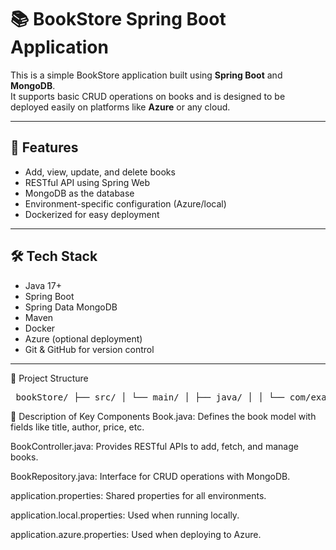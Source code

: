 # 📚 BookStore Spring Boot Application

This is a simple BookStore application built using **Spring Boot** and **MongoDB**.  
It supports basic CRUD operations on books and is designed to be deployed easily on platforms like **Azure** or any cloud.

---

## 🚀 Features

- Add, view, update, and delete books
- RESTful API using Spring Web
- MongoDB as the database
- Environment-specific configuration (Azure/local)
- Dockerized for easy deployment

---

## 🛠️ Tech Stack

- Java 17+
- Spring Boot
- Spring Data MongoDB
- Maven
- Docker
- Azure (optional deployment)
- Git & GitHub for version control

---

📁 Project Structure
<pre> bookStore/ ├── src/ │ └── main/ │ ├── java/ │ │ └── com/example/bookstore/ │ │ ├── Book.java # Entity representing a Book │ │ ├── BookController.java # REST controller for managing books │ │ ├── BookRepository.java # Spring Data MongoDB repository │ │ └── BookStoreApplication.java # Main class to run the Spring Boot app │ └── resources/ │ ├── application.properties # Common Spring Boot configuration │ ├── application.local.properties # Local environment configs │ └── application.azure.properties # Azure-specific configuration ├── target/ # Compiled bytecode and JAR files (generated) ├── pom.xml # Maven configuration file ├── Dockerfile # Docker image build configuration └── README.md # Project documentation </pre>


📝 Description of Key Components
Book.java: Defines the book model with fields like title, author, price, etc.

BookController.java: Provides RESTful APIs to add, fetch, and manage books.

BookRepository.java: Interface for CRUD operations with MongoDB.

application.properties: Shared properties for all environments.

application.local.properties: Used when running locally.

application.azure.properties: Used when deploying to Azure.